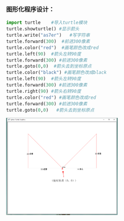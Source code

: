 ### 图形化程序设计：

```python
import turtle    #导入turtle模块
turtle.showturtle()	#显示箭头
turtle.write("as7er")	#写字符串
turtle.forward(300)	 #前进300像素
turtle.color("red")	 #画笔颜色改成red
turtle.left(90)	 #箭头左转90度
turtle.forward(300) #前进300像素
turtle.goto(0,0)  #箭头去到坐标原点
turtle.color("black") #画笔颜色改成black
turtle.left(90)  #箭头左转90度
turtle.forward(300) #前进300像素
turtle.right(90) #箭头右转90度
turtle.color("red")	#画笔颜色改成red
turtle.forward(300)	#前进300像素
turtle.goto(0,0)   #箭头去到坐标原点

```


<img src=https://github.com/as7er/Python-Study-Notes/blob/bd2550a3c0566b48304c3ae48b8976210936f4ee/images/%E7%BB%98%E5%88%B6%E5%AF%B9%E7%A7%B0%E4%B8%89%E8%A7%92%E5%BD%A2%EF%BC%88%E6%A8%A1%E5%9D%97%EF%BC%89.png width=60% />

